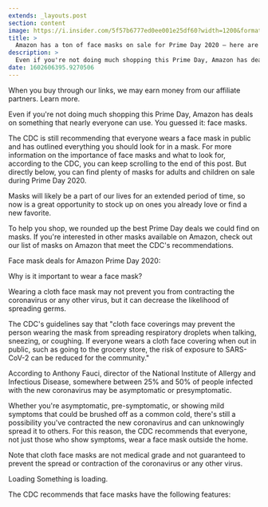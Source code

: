 ```yaml
--- 
extends: _layouts.post 
section: content 
image: https://i.insider.com/5f57b6777ed0ee001e25df60?width=1200&format=jpeg 
title: > 
  Amazon has a ton of face masks on sale for Prime Day 2020 — here are the best deals for adults and kids 
description: > 
  Even if you're not doing much shopping this Prime Day, Amazon has deals on something that nearly everyone can use.You guessed it: face masks.But directly below, you can find plenty of masks for adults and children on sale during Prime Day 2020.To help you shop, we rounded up the best Prime Day deals we could find on masks.Face mask deals for Amazon Prime Day 2020:Why is it important to wear a face mask? 
date: 1602606395.9270506 
--- 
```

When you buy through our links, we may earn money from our affiliate partners. Learn more.

Even if you're not doing much shopping this Prime Day, Amazon has deals on something that nearly everyone can use. You guessed it: face masks.

The CDC is still recommending that everyone wears a face mask in public and has outlined everything you should look for in a mask. For more information on the importance of face masks and what to look for, according to the CDC, you can keep scrolling to the end of this post. But directly below, you can find plenty of masks for adults and children on sale during Prime Day 2020.

Masks will likely be a part of our lives for an extended period of time, so now is a great opportunity to stock up on ones you already love or find a new favorite.

To help you shop, we rounded up the best Prime Day deals we could find on masks. If you're interested in other masks available on Amazon, check out our list of masks on Amazon that meet the CDC's recommendations.

Face mask deals for Amazon Prime Day 2020:

Why is it important to wear a face mask?

Wearing a cloth face mask may not prevent you from contracting the coronavirus or any other virus, but it can decrease the likelihood of spreading germs.

The CDC's guidelines say that "cloth face coverings may prevent the person wearing the mask from spreading respiratory droplets when talking, sneezing, or coughing. If everyone wears a cloth face covering when out in public, such as going to the grocery store, the risk of exposure to SARS-CoV-2 can be reduced for the community."

According to Anthony Fauci, director of the National Institute of Allergy and Infectious Disease, somewhere between 25% and 50% of people infected with the new coronavirus may be asymptomatic or presymptomatic.

Whether you're asymptomatic, pre-symptomatic, or showing mild symptoms that could be brushed off as a common cold, there's still a possibility you've contracted the new coronavirus and can unknowingly spread it to others. For this reason, the CDC recommends that everyone, not just those who show symptoms, wear a face mask outside the home.

Note that cloth face masks are not medical grade and not guaranteed to prevent the spread or contraction of the coronavirus or any other virus.

Loading Something is loading.

The CDC recommends that face masks have the following features: